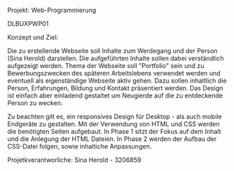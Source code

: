 Projekt: Web-Programmierung

DLBUXPWP01

Konzept und Ziel:

Die zu erstellende Webseite soll Inhalte zum Werdegang und der Person (Sina Herold) darstellen. Die aufgeführten Inhalte sollen dabei verständlich aufgezeigt werden.
Thema der Webseite soll "Portfolio" sein und zu Bewerbungszwecken des späteren Arbeitslebens verwendet werden und eventuell als eigenständige Webseite aktiv gehen. Dazu sollen inhaltlich die Person, Erfahrungen, Bildung und Kontakt präsentiert werden. Das Design ist einfach aber einladend gestaltet um Neugierde auf die zu entdeckende Person zu wecken.

Zu beachten gilt es, ein responsives Design für Desktop - als auch mobile Endgeräte zu gestalten. 
Mit der Verwendung von HTML und CSS werden die benötigten Seiten aufgebaut. In Phase 1 sitzt der Fokus auf dem Inhalt und die Anlegung der HTML Dateien.
In Phase 2 werden der Aufbau der CSS-Datei folgen, sowie inhaltiche Anpassungen.

Projetkverantworliche: Sina Herold - 3206859
